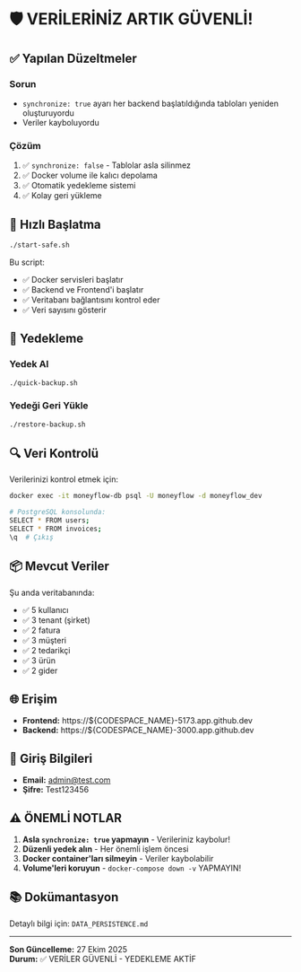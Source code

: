 # 🛡️ VERİLERİNİZ ARTIK GÜVENLİ!

## ✅ Yapılan Düzeltmeler

### Sorun
- `synchronize: true` ayarı her backend başlatıldığında tabloları yeniden oluşturuyordu
- Veriler kayboluyordu

### Çözüm
1. ✅ `synchronize: false` - Tablolar asla silinmez
2. ✅ Docker volume ile kalıcı depolama
3. ✅ Otomatik yedekleme sistemi
4. ✅ Kolay geri yükleme

## 🚀 Hızlı Başlatma

```bash
./start-safe.sh
```

Bu script:
- ✅ Docker servisleri başlatır
- ✅ Backend ve Frontend'i başlatır
- ✅ Veritabanı bağlantısını kontrol eder
- ✅ Veri sayısını gösterir

## 💾 Yedekleme

### Yedek Al
```bash
./quick-backup.sh
```

### Yedeği Geri Yükle
```bash
./restore-backup.sh
```

## 🔍 Veri Kontrolü

Verilerinizi kontrol etmek için:
```bash
docker exec -it moneyflow-db psql -U moneyflow -d moneyflow_dev

# PostgreSQL konsolunda:
SELECT * FROM users;
SELECT * FROM invoices;
\q  # Çıkış
```

## 📦 Mevcut Veriler

Şu anda veritabanında:
- ✅ 5 kullanıcı
- ✅ 3 tenant (şirket)
- ✅ 2 fatura
- ✅ 3 müşteri
- ✅ 2 tedarikçi
- ✅ 3 ürün
- ✅ 2 gider

## 🌐 Erişim

- **Frontend:** https://${CODESPACE_NAME}-5173.app.github.dev
- **Backend:** https://${CODESPACE_NAME}-3000.app.github.dev

## 👤 Giriş Bilgileri

- **Email:** admin@test.com
- **Şifre:** Test123456

## ⚠️ ÖNEMLİ NOTLAR

1. **Asla `synchronize: true` yapmayın** - Verileriniz kaybolur!
2. **Düzenli yedek alın** - Her önemli işlem öncesi
3. **Docker container'ları silmeyin** - Veriler kaybolabilir
4. **Volume'leri koruyun** - `docker-compose down -v` YAPMAYIN!

## 📚 Dokümantasyon

Detaylı bilgi için: `DATA_PERSISTENCE.md`

---

**Son Güncelleme:** 27 Ekim 2025  
**Durum:** ✅ VERİLER GÜVENLİ - YEDEKLEME AKTİF
